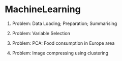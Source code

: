 # MachineLearning

1. Problem: Data Loading; Preparation; Summarising 

2. Problem: Variable Selection 

3. Problem: PCA: Food consumption in Europe area 

4. Problem: Image compressing using clustering 
